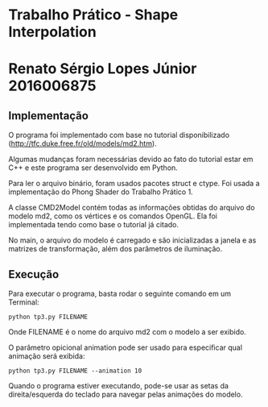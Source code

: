 # Trabalho Prático - Shape Interpolation
Renato Sérgio Lopes Júnior
2016006875
===

## Implementação
O programa foi implementado com base no tutorial disponibilizado (http://tfc.duke.free.fr/old/models/md2.htm).

Algumas mudanças foram necessárias devido ao fato do tutorial estar em C++ e este programa ser desenvolvido em Python.

Para ler o arquivo binário, foram usados pacotes struct e ctype. Foi usada a implementação do Phong Shader do Trabalho Prático 1.

A classe CMD2Model contém todas as informações obtidas do arquivo do modelo md2, como os vértices e os comandos OpenGL. Ela foi implementada tendo como base o tutorial já citado.

No main, o arquivo do modelo é carregado e são inicializadas a janela e as matrizes de transformação, além dos parâmetros de iluminação.

## Execução
Para executar o programa, basta rodar o seguinte comando em um Terminal:

    python tp3.py FILENAME

Onde FILENAME é o nome do arquivo md2 com o modelo a ser exibido.

O parâmetro opicional animation pode ser usado para especificar qual animação será exibida:

    python tp3.py FILENAME --animation 10

Quando o programa estiver executando, pode-se usar as setas da direita/esquerda do teclado para navegar pelas animações do modelo.
